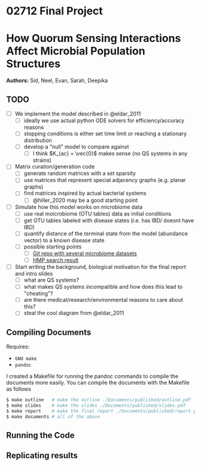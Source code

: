 02712 Final Project
===================

# How Quorum Sensing Interactions Affect Microbial Population Structures

__Authors:__ Sid, Neel, Evan, Sarah, Deepika

## TODO

- [ ] We implement the model described in @eldar_2011
   - [ ] ideally we use actual python ODE solvers for efficiency/accuracy reasons
   - [ ] stopping conditions is either set time limit or reaching a stationary distribution
   - [ ] develop a "null" model to compare against
     - [ ] I think $K_{ac} = \vec{0}$ makes sense (no QS systems in any strains)

- [ ] Matrix curation/generation code
   - [ ] generate random matrices with a set sparsity
   - [ ] use matrices that represent special adjacency graphs (e.g. planar graphs)
   - [ ] find matrices inspired by actual bacterial systems
     - [ ] @hiller_2020 may be a good starting point

- [ ] Simulate how this model works on microbiome data
   - [ ] use real moicrobiome (OTU tables) data as initial conditions
   - [ ] get OTU tables labeled with disease states (i.e. has IBD/ doesnt have IBD)
   - [ ] quantify distance of the terminal state from the model (abundance vector) to a known disease state
   - [ ] possible starting points
     - [ ] [Git repo with several microbiome datasets](https://github.com/twbattaglia/MicrobeDS)
     - [ ] [HMP search result](https://portal.hmpdacc.org/search/f?filters=%7B%22op%22:%22and%22,%22content%22:%5B%7B%22op%22:%22in%22,%22content%22:%7B%22field%22:%22sample.study_name%22,%22value%22:%5B%22IBDMDB%22%5D%7D%7D,%7B%22op%22:%22in%22,%22content%22:%7B%22field%22:%22file.format%22,%22value%22:%5B%22Biological%20Observation%20Matrix%22%5D%7D%7D,%7B%22op%22:%22in%22,%22content%22:%7B%22field%22:%22file.matrix_type%22,%22value%22:%5B%2216s_community%22%5D%7D%7D%5D%7D&pagination=%7B%22files%22:%7B%22count%22:20,%22total%22:23911,%22page%22:1,%22pages%22:1196,%22from%22:0,%22sort%22:%22file.format:desc,%22,%22size%22:20,%22sample_total%22:2375%7D%7D&facetTab=files)

- [ ] Start writing the background, biological motivation for the final report and intro slides
   - [ ] what are QS systems?
   - [ ] what makes QS systems incompatible and how does this lead to "cheating"?
   - [ ] are there medical/research/environmental reasons to care about this?
   - [ ] steal the cool diagram from @eldar_2011

## Compiling Documents

Requires:
  - `GNU make`
  - `pandoc`

I created a Makefile for running the pandoc commands to compile the documents more easily.
You can compile the documents with the Makefile as follows

```bash
$ make outline   # make the outline ./Documents/published/outline.pdf
$ make slides    # make the slides ./Documents/published/slides.pdf
$ make report    # make the final report ./Documents/published/report.pdf
$ make documents # all of the above
```

## Running the Code

## Replicating results

